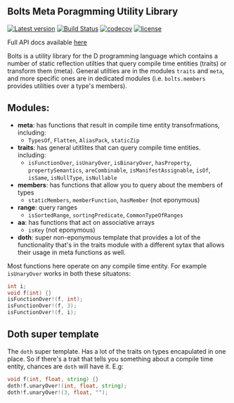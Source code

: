 ## Bolts Meta Poragmming Utility Library

[![Latest version](https://img.shields.io/dub/v/bolts.svg)](http://code.dlang.org/packages/bolts) [![Build Status](https://travis-ci.org/aliak00/bolts.svg?branch=master)](https://travis-ci.org/aliak00/bolts) [![codecov](https://codecov.io/gh/aliak00/bolts/branch/master/graph/badge.svg)](https://codecov.io/gh/aliak00/bolts) [![license](https://img.shields.io/github/license/aliak00/bolts.svg)](https://github.com/aliak00/bolts/blob/master/LICENSE)

Full API docs available [here](https://aliak00.github.io/bolts/bolts.html)

Bolts is a utility library for the D programming language which contains a number of static reflection utilties that query compile time entities (traits) or transform them (meta). General utilties are in the modules `traits` and `meta`, and more specific ones are in dedicated modules (i.e. `bolts.members` provides utilities over a type's members).

## Modules:

* **meta**: has functions that result in compile time entity transofrmations, including:
    * `TypesOf`, `Flatten`, `AliasPack`, `staticZip`
* **traits**: has general utitlites that can query compile time entities. including:
    * `isFunctionOver`, `isUnaryOver`, `isBinaryOver`, `hasProperty`, `propertySemantics`, `areCombinable`, `isManifestAssignable`, `isOf`, `isSame`, `isNullType`, `isNullable`
* **members**: has functions that allow you to query about the members of types
    * `staticMembers`, `memberFunction`, `hasMember` (not eponymous)
* **range**: query ranges
    * `isSortedRange`, `sortingPredicate`, `CommonTypeOfRanges`
* **aa**: has functions that act on associative arrays
    * `isKey` (not eponymous)
* **doth**: super non-eponymous template that provides a lot of the functionality that's in the traits module with a different sytax that allows their usage in meta functions as well.

Most functions here operate on any compile time entity. For example `isUnaryOver` works in both these situatons:

```d
int i;
void f(int) {}
isFunctionOver!(f, int);
isFunctionOver!(f, 3);
isFunctionOver!(f, i);
```

## Doth super template

The `doth` super template. Has a lot of the traits on types encapulated in one place. So if there's a trait that tells you something about a compile time entity, chances are `doth` will have it. E.g:

```d
void f(int, float, string) {}
doth!f.unaryOver!(int, float, string);
doth!f.unaryOver!(3, float, "");
```
